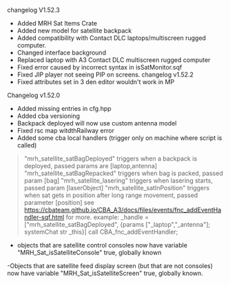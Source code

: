 changelog  V1.52.3

- Added MRH Sat Items Crate
- Added new model for satellite backpack
- Added compatibility with Contact DLC laptops/multiscreen rugged computer.
- Changed interface background
- Replaced laptop with A3 Contact DLC multiscreen rugged computer
-  Fixed error caused by incorrect syntax in isSatMonitor.sqf
- Fixed JIP player not seeing PIP on screens.
changelog v1.52.2
- Fixed attributes set in 3 den editor wouldn't work in MP

Changelog v1.52.0

- Added missing entries in cfg.hpp
- Added cba versioning
- Backpack deployed will now use custom antenna model
- Fixed rsc map witdthRailway error
- Added some cba local handlers (trigger only on machine where script is called)
> "mrh_satellite_satBagDeployed" triggers when a backpack is deployed, passed params are [laptop,antenna]
> "mrh_satellite_satBagRepacked" triggers when bag is packed, passed param [bag]
> "mrh_satellite_lasering" triggers when lasering starts, passed param [laserObject]
> "mrh_satellite_satInPosition" triggers when sat gets in position after long range movement, passed parameter [position]
> see https://cbateam.github.io/CBA_A3/docs/files/events/fnc_addEventHandler-sqf.html for more.
> example: _handle = ["mrh_satellite_satBagDeployed", {params ["_laptop","_antenna"]; systemChat str _this}] call CBA_fnc_addEventHandler;

- objects that are satellite control consoles now have variable "MRH_Sat_isSatelliteConsole" <BOOL> true, globally known

-Objects that are satellite feed display screen (but that are not consoles) now have variable "MRH_Sat_isSatelliteScreen" <BOOL> true, globally known.